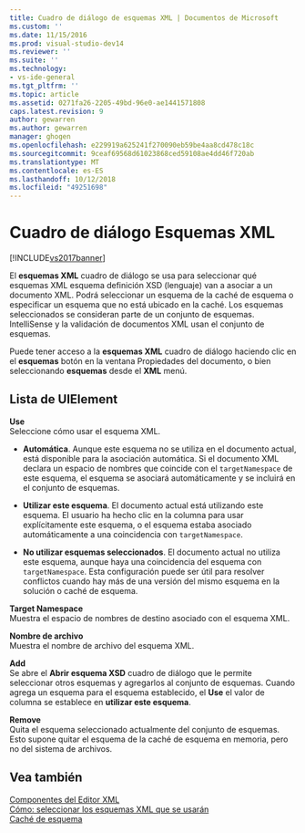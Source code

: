 ```yaml
---
title: Cuadro de diálogo de esquemas XML | Documentos de Microsoft
ms.custom: ''
ms.date: 11/15/2016
ms.prod: visual-studio-dev14
ms.reviewer: ''
ms.suite: ''
ms.technology:
- vs-ide-general
ms.tgt_pltfrm: ''
ms.topic: article
ms.assetid: 0271fa26-2205-49bd-96e0-ae1441571808
caps.latest.revision: 9
author: gewarren
ms.author: gewarren
manager: ghogen
ms.openlocfilehash: e229919a625241f270090eb59be4aa8cd478c18c
ms.sourcegitcommit: 9ceaf69568d61023868ced59108ae4dd46f720ab
ms.translationtype: MT
ms.contentlocale: es-ES
ms.lasthandoff: 10/12/2018
ms.locfileid: "49251698"
---
```

# <a name="xml-schemas-dialog-box"></a>Cuadro de diálogo Esquemas XML
[!INCLUDE[vs2017banner](../includes/vs2017banner.md)]

  
El **esquemas XML** cuadro de diálogo se usa para seleccionar qué esquemas XML esquema definición XSD (lenguaje) van a asociar a un documento XML. Podrá seleccionar un esquema de la caché de esquema o especificar un esquema que no está ubicado en la caché. Los esquemas seleccionados se consideran parte de un conjunto de esquemas. IntelliSense y la validación de documentos XML usan el conjunto de esquemas.  
  
 Puede tener acceso a la **esquemas XML** cuadro de diálogo haciendo clic en el **esquemas** botón en la ventana Propiedades del documento, o bien seleccionando **esquemas** desde el **XML** menú.  
  
## <a name="uielement-list"></a>Lista de UIElement  
 **Use**  
 Seleccione cómo usar el esquema XML.  
  
-   **Automática**. Aunque este esquema no se utiliza en el documento actual, está disponible para la asociación automática. Si el documento XML declara un espacio de nombres que coincide con el `targetNamespace` de este esquema, el esquema se asociará automáticamente y se incluirá en el conjunto de esquemas.  
  
-   **Utilizar este esquema**. El documento actual está utilizando este esquema. El usuario ha hecho clic en la columna para usar explícitamente este esquema, o el esquema estaba asociado automáticamente a una coincidencia con `targetNamespace`.  
  
-   **No utilizar esquemas seleccionados**. El documento actual no utiliza este esquema, aunque haya una coincidencia del esquema con `targetNamespace`. Esta configuración puede ser útil para resolver conflictos cuando hay más de una versión del mismo esquema en la solución o caché de esquema.  
  
 **Target Namespace**  
 Muestra el espacio de nombres de destino asociado con el esquema XML.  
  
 **Nombre de archivo**  
 Muestra el nombre de archivo del esquema XML.  
  
 **Add**  
 Se abre el **Abrir esquema XSD** cuadro de diálogo que le permite seleccionar otros esquemas y agregarlos al conjunto de esquemas. Cuando agrega un esquema para el esquema establecido, el **Use** el valor de columna se establece en **utilizar este esquema**.  
  
 **Remove**  
 Quita el esquema seleccionado actualmente del conjunto de esquemas. Esto supone quitar el esquema de la caché de esquema en memoria, pero no del sistema de archivos.  
  
## <a name="see-also"></a>Vea también  
 [Componentes del Editor XML](../xml-tools/xml-editor-components.md)   
 [Cómo: seleccionar los esquemas XML que se usarán](../xml-tools/how-to-select-the-xml-schemas-to-use.md)   
 [Caché de esquema](../xml-tools/schema-cache.md)



